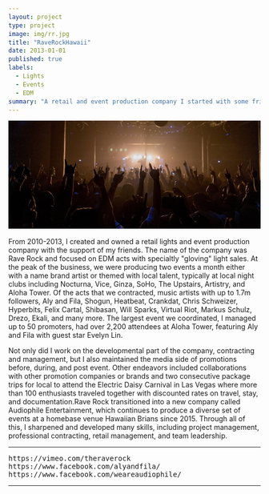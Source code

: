 ```yaml
---
layout: project
type: project
image: img/rr.jpg
title: "RaveRockHawaii"
date: 2013-01-01
published: true
labels:
  - Lights
  - Events
  - EDM
summary: "A retail and event production company I started with some friends."
---
```


<img class="img-fluid" src="../img/rr_photo.jpg">

From 2010-2013, I created and owned a retail lights and event production company with the support of my friends. The name of the company was Rave Rock and focused on EDM acts with specialtly "gloving" light sales. At the peak of the business, we were producing two events a month either with a name brand artist or themed with local talent, typically at local night clubs including Nocturna, Vice, Ginza, SoHo, The Upstairs, Artistry, and Aloha Tower. Of the acts that we contracted, music artists with up to 1.7m followers, Aly and Fila, Shogun, Heatbeat, Crankdat, Chris Schweizer, Hyperbits, Felix Cartal, Shibasan, Will Sparks, Virtual Riot, Markus Schulz, Drezo, Ekali, and many more. The largest event we coordinated, I managed up to 50 promoters, had over 2,200 attendees at Aloha Tower, featuring Aly and Fila with guest star Evelyn Lin. 

Not only did I work on the developmental part of the company, contracting and management, but I also maintained the media side of promotions before, during, and post event. Other endeavors included collaborations with other promotion companies or brands and two consecutive package trips for local to attend the Electric Daisy Carnival in Las Vegas where more than 100 enthusiasts traveled together with discounted rates on travel, stay, and documentation.Rave Rock transitioned into a new company called Audiophile Entertainment, which continues to produce a diverse set of events at a homebase venue Hawaiian Brians since 2015. Through all of this, I sharpened and developed many skills, including project management, professional contracting, retail management, and team leadership.


<hr>

<pre>
https://vimeo.com/theraverock
https://www.facebook.com/alyandfila/
https://www.facebook.com/weareaudiophile/
</pre>

<hr>

